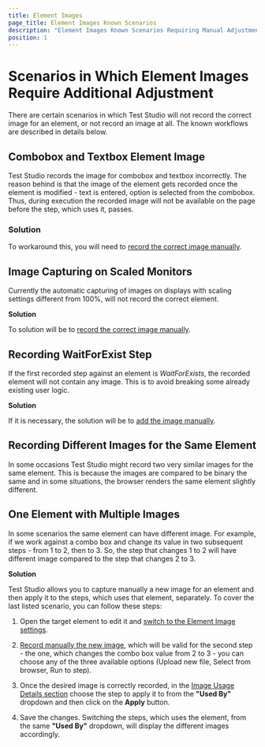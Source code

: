 ```yaml
---
title: Element Images
page_title: Element Images Known Scenarios
description: "Element Images Known Scenarios Requiring Manual Adjustment"
position: 1
---
```

# Scenarios in Which Element Images Require Additional Adjustment

There are certain scenarios in which Test Studio will not record the correct image for an element, or not record an image at all. The known workflows are described in details below.

## Combobox and Textbox Element Image

Test Studio records the image for combobox and textbox incorrectly. The reason behind is that the image of the element gets recorded once the element is modified - text is entered, option is selected from the combobox. Thus, during execution the recorded image will not be available on the page before the step, which uses it, passes.

### Solution

To workaround this, you will need to [record the correct image manually](/features/elements-explorer/find-element-by-image#recording-new-image).

## Image Capturing on Scaled Monitors

Currently the automatic capturing of images on displays with scaling settings different from 100%, will not record the correct element.

__Solution__

To solution will be to [record the correct image manually](/features/elements-explorer/find-element-by-image#recording-new-image).

## Recording WaitForExist Step

If the first recorded step against an element is *WaitForExists*, the recorded element will not contain any image. This is to avoid breaking some already existing user logic. 

__Solution__

If it is necessary, the solution will be to [add the image manually](/features/elements-explorer/find-element-by-image#recording-new-image).

## Recording Different Images for the Same Element

In some occasions Test Studio might record two very similar images for the same element. This is because the images are compared to be binary the same and in some situations, the browser renders the same element slightly different.

## One Element with Multiple Images

In some scenarios the same element can have different image. For example, if we work against a combo box and change its value in two subsequent steps - from 1 to 2, then to 3. So, the step that changes 1 to 2 will have different image compared to the step that changes 2 to 3.

__Solution__

Test Studio allows you to capture manually a new image for an element and then apply it to the steps, which uses that element, separately. To cover the last listed scenario, you can follow these steps:

1. Open the target element to edit it and [switch to the Element Image settings](/features/elements-explorer/find-element-by-image).

2. [Record manually the new image](/features/elements-explorer/find-element-by-image#recording-new-image), which will be valid for the second step - the one, which changes the combo box value from 2 to 3 - you can choose any of the three available options (Upload new file, Select from browser, Run to step).

3. Once the desired image is correctly recorded, in the [Image Usage Details section](/features/elements-explorer/find-element-by-image#image-usage-details) choose the step to apply it to from the **"Used By"** dropdown and then click on the **Apply** button.

4. Save the changes. Switching the steps, which uses the element, from the same **"Used By"** dropdown, will display the different images accordingly.

[1]: /img/knowledge-base/test-recording-kb/kendoui-duplicate-elements/fig1.png
[2]: /img/knowledge-base/test-recording-kb/kendoui-duplicate-elements/fig2.png
[3]: /img/knowledge-base/test-recording-kb/kendoui-duplicate-elements/fig3.png
